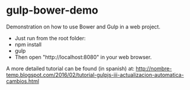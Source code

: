 # gulp-bower-demo
Demonstration on how to use Bower and Gulp in a web project.

- Just run from the root folder:
 - npm install
 - gulp
- Then open "http://localhost:8080" in your web browser.

A more detailed tutorial can be found (in spanish) at: http://nombre-temp.blogspot.com/2016/02/tutorial-gulpjs-iii-actualizacion-automatica-cambios.html

